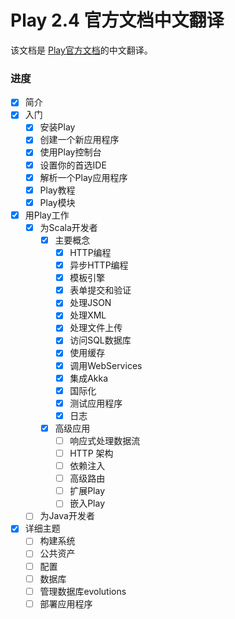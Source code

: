 Play 2.4 官方文档中文翻译
===========

该文档是 [Play官方文档](https://www.playframework.com/documentation/2.4.x/Home)的中文翻译。

### 进度

* [x] 简介
* [x] 入门
   * [x] 安装Play
   * [x] 创建一个新应用程序
   * [x] 使用Play控制台
   * [x] 设置你的首选IDE
   * [x] 解析一个Play应用程序
   * [x] Play教程
   * [x] Play模块
* [x] 用Play工作
   * [x] 为Scala开发者
     * [x] 主要概念
        * [x] HTTP编程
        * [x] 异步HTTP编程
        * [x] 模板引擎
        * [x] 表单提交和验证
        * [x] 处理JSON
        * [x] 处理XML
        * [x] 处理文件上传
        * [x] 访问SQL数据库
        * [x] 使用缓存
        * [x] 调用WebServices
        * [x] 集成Akka
        * [x] 国际化
        * [x] 测试应用程序
        * [x] 日志
     * [x] 高级应用
        * [ ] 响应式处理数据流
        * [ ] HTTP 架构
        * [ ] 依赖注入
        * [ ] 高级路由
        * [ ] 扩展Play
        * [ ] 嵌入Play
   * [ ] 为Java开发者
* [x] 详细主题
   * [ ] 构建系统
   * [ ] 公共资产
   * [ ] 配置
   * [ ] 数据库
   * [ ] 管理数据库evolutions
   * [ ] 部署应用程序